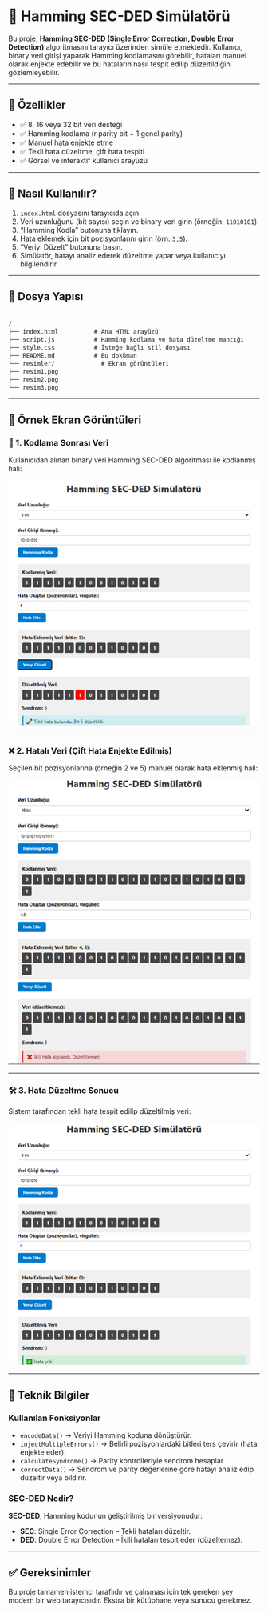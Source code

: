 # 🧪 Hamming SEC-DED Simülatörü

Bu proje, **Hamming SEC-DED (Single Error Correction, Double Error Detection)** algoritmasını tarayıcı üzerinden simüle etmektedir. Kullanıcı, binary veri girişi yaparak Hamming kodlamasını görebilir, hataları manuel olarak enjekte edebilir ve bu hataların nasıl tespit edilip düzeltildiğini gözlemleyebilir.

---

## 🚀 Özellikler

- ✅ 8, 16 veya 32 bit veri desteği
- ✅ Hamming kodlama (r parity bit + 1 genel parity)
- ✅ Manuel hata enjekte etme
- ✅ Tekli hata düzeltme, çift hata tespiti
- ✅ Görsel ve interaktif kullanıcı arayüzü

---

## 🧭 Nasıl Kullanılır?

1. `index.html` dosyasını tarayıcıda açın.
2. Veri uzunluğunu (bit sayısı) seçin ve binary veri girin (örneğin: `11010101`).
3. “Hamming Kodla” butonuna tıklayın.
4. Hata eklemek için bit pozisyonlarını girin (örn: `3,5`).
5. “Veriyi Düzelt” butonuna basın.
6. Simülatör, hatayı analiz ederek düzeltme yapar veya kullanıcıyı bilgilendirir.

---

## 📁 Dosya Yapısı

```

/
├── index.html          # Ana HTML arayüzü
├── script.js           # Hamming kodlama ve hata düzeltme mantığı
├── style.css           # İsteğe bağlı stil dosyası
├── README.md           # Bu doküman
└── resimler/             # Ekran görüntüleri
├── resim1.png
├── resim2.png
└── resim3.png

```

---

## 📸 Örnek Ekran Görüntüleri

### 🔢 1. Kodlama Sonrası Veri

Kullanıcıdan alınan binary veri Hamming SEC-DED algoritması ile kodlanmış hali:

![Kodlanmış Veri](resimler/resim1.png)

---

### ❌ 2. Hatalı Veri (Çift Hata Enjekte Edilmiş)

Seçilen bit pozisyonlarına (örneğin 2 ve 5) manuel olarak hata eklenmiş hali:

![Hatalı Veri](resimler/resim3.png)

---

### 🛠️ 3. Hata Düzeltme Sonucu

Sistem tarafından tekli hata tespit edilip düzeltilmiş veri:

![Düzeltilmiş Veri](resimler/resim2.png)

---

## 🔧 Teknik Bilgiler

### Kullanılan Fonksiyonlar

- `encodeData()` → Veriyi Hamming koduna dönüştürür.
- `injectMultipleErrors()` → Belirli pozisyonlardaki bitleri ters çevirir (hata enjekte eder).
- `calculateSyndrome()` → Parity kontrolleriyle sendrom hesaplar.
- `correctData()` → Sendrom ve parity değerlerine göre hatayı analiz edip düzeltir veya bildirir.

### SEC-DED Nedir?

**SEC-DED**, Hamming kodunun geliştirilmiş bir versiyonudur:
- **SEC**: Single Error Correction – Tekli hataları düzeltir.
- **DED**: Double Error Detection – İkili hataları tespit eder (düzeltemez).

---

## ✅ Gereksinimler

Bu proje tamamen istemci taraflıdır ve çalışması için tek gereken şey modern bir web tarayıcısıdır. Ekstra bir kütüphane veya sunucu gerekmez.
